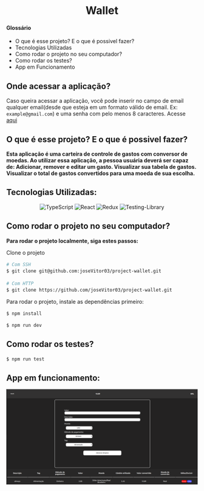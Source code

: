 <h1 align="center">Wallet</h1>

<h4>Glossário</h4>

- O que é esse projeto? E o que é possivel fazer?
- Tecnologias Utilizadas
- Como rodar o projeto no seu computador?
- Como rodar os testes?
- App em Funcionamento

## Onde acessar a aplicação?
Caso queira acessar a aplicação, você pode inserir no campo de email qualquer email(desde que esteja em um formato válido de email. Ex: `example@gmail.com`) e uma senha com pelo menos 8 caracteres. Acesse [aqui](https://wallet-seven-kappa.vercel.app/)

## O que é esse projeto? E o que é possivel fazer?

**Esta aplicação é uma carteira de controle de gastos com conversor de moedas. Ao utilizar essa aplicação, a pessoa usuária deverá ser capaz de: Adicionar, remover e editar um gasto. Visualizar sua tabela de gastos. Visualizar o total de gastos convertidos para uma moeda de sua escolha.**

## Tecnologias Utilizadas:

<div align="center">

![TypeScript](https://img.shields.io/badge/typescript-%23007ACC.svg?style=for-the-badge&logo=typescript&logoColor=white)
![React](https://img.shields.io/badge/react-%2320232a.svg?style=for-the-badge&logo=react&logoColor=%2361DAFB)
![Redux](https://img.shields.io/badge/redux-%23593d88.svg?style=for-the-badge&logo=redux&logoColor=white)
![Testing-Library](https://img.shields.io/badge/-TestingLibrary-%23E33332?style=for-the-badge&logo=testing-library&logoColor=white)

</div>

## Como rodar o projeto no seu computador?

**Para rodar o projeto localmente, siga estes passos:**

Clone o projeto

```bash
# Com SSH
$ git clone git@github.com:joseVitor03/project-wallet.git

# Com HTTP
$ git clone https://github.com/joseVitor03/project-wallet.git
```

Para rodar o projeto, instale as dependências primeiro:

```bash
$ npm install
```
```bash
$ npm run dev
```

## Como rodar os testes?

```bash
$ npm run test
```

## App em funcionamento:

<div align="center">
<img width="700px" src="./src/images/wallet.png" />
</div>